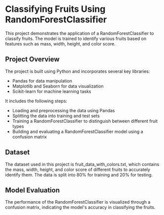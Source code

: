 # Classifying Fruits Using RandomForestClassifier
This project demonstrates the application of a RandomForestClassifier to classify fruits. The model is trained to identify various fruits based on features such as mass, width, height, and color score.

## Project Overview
The project is built using Python and incorporates several key libraries:
* Pandas for data manipulation
* Matplotlib and Seaborn for data visualization
* Scikit-learn for machine learning tasks

It includes the following steps:
* Loading and preprocessing the data using Pandas
* Splitting the data into training and test sets
* Training a RandomForestClassifier to distinguish between different fruit types
* Building and evaluating a RandomForestClassifier model using a confusion matrix

## Dataset
The dataset used in this project is fruit_data_with_colors.txt, which contains the mass, width, height, and color score of different fruits to accurately identify them. The data is split into 80% for training and 20% for testing.

## Model Evaluation
The performance of the RandomForestClassifier is visualized through a confusion matrix, indicating the model's accuracy in classifying the fruits.
